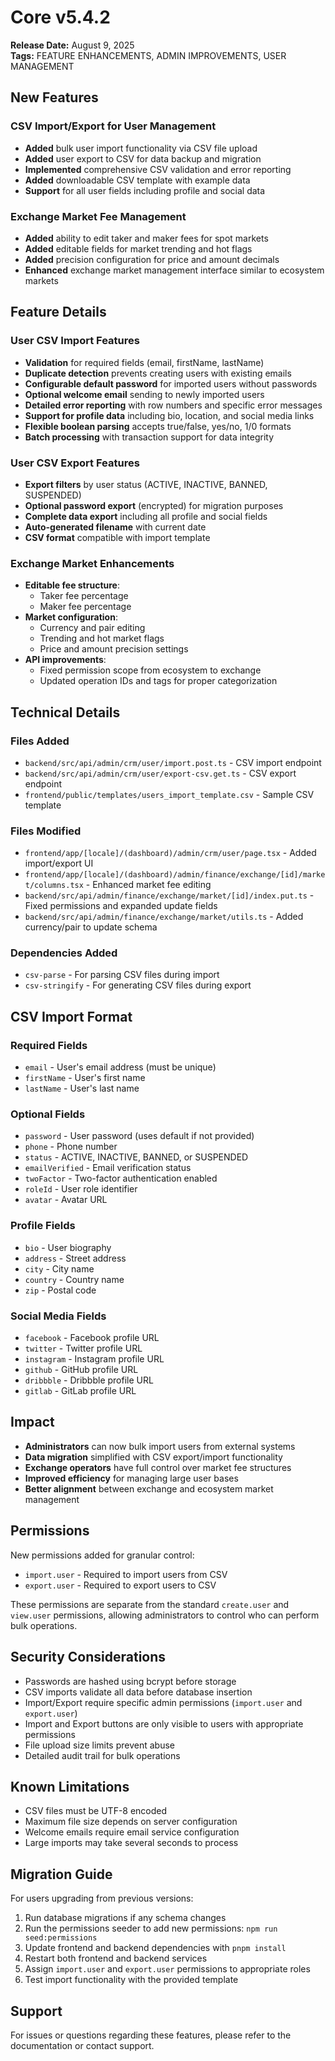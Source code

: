 # Core v5.4.2
**Release Date:** August 9, 2025  
**Tags:** FEATURE ENHANCEMENTS, ADMIN IMPROVEMENTS, USER MANAGEMENT

## New Features

### CSV Import/Export for User Management
- **Added** bulk user import functionality via CSV file upload
- **Added** user export to CSV for data backup and migration
- **Implemented** comprehensive CSV validation and error reporting
- **Added** downloadable CSV template with example data
- **Support** for all user fields including profile and social data

### Exchange Market Fee Management
- **Added** ability to edit taker and maker fees for spot markets
- **Added** editable fields for market trending and hot flags
- **Added** precision configuration for price and amount decimals
- **Enhanced** exchange market management interface similar to ecosystem markets

## Feature Details

### User CSV Import Features
- **Validation** for required fields (email, firstName, lastName)
- **Duplicate detection** prevents creating users with existing emails
- **Configurable default password** for imported users without passwords
- **Optional welcome email** sending to newly imported users
- **Detailed error reporting** with row numbers and specific error messages
- **Support for profile data** including bio, location, and social media links
- **Flexible boolean parsing** accepts true/false, yes/no, 1/0 formats
- **Batch processing** with transaction support for data integrity

### User CSV Export Features
- **Export filters** by user status (ACTIVE, INACTIVE, BANNED, SUSPENDED)
- **Optional password export** (encrypted) for migration purposes
- **Complete data export** including all profile and social fields
- **Auto-generated filename** with current date
- **CSV format** compatible with import template

### Exchange Market Enhancements
- **Editable fee structure**:
  - Taker fee percentage
  - Maker fee percentage
- **Market configuration**:
  - Currency and pair editing
  - Trending and hot market flags
  - Price and amount precision settings
- **API improvements**:
  - Fixed permission scope from ecosystem to exchange
  - Updated operation IDs and tags for proper categorization

## Technical Details

### Files Added
- `backend/src/api/admin/crm/user/import.post.ts` - CSV import endpoint
- `backend/src/api/admin/crm/user/export-csv.get.ts` - CSV export endpoint
- `frontend/public/templates/users_import_template.csv` - Sample CSV template

### Files Modified
- `frontend/app/[locale]/(dashboard)/admin/crm/user/page.tsx` - Added import/export UI
- `frontend/app/[locale]/(dashboard)/admin/finance/exchange/[id]/market/columns.tsx` - Enhanced market fee editing
- `backend/src/api/admin/finance/exchange/market/[id]/index.put.ts` - Fixed permissions and expanded update fields
- `backend/src/api/admin/finance/exchange/market/utils.ts` - Added currency/pair to update schema

### Dependencies Added
- `csv-parse` - For parsing CSV files during import
- `csv-stringify` - For generating CSV files during export

## CSV Import Format

### Required Fields
- `email` - User's email address (must be unique)
- `firstName` - User's first name
- `lastName` - User's last name

### Optional Fields
- `password` - User password (uses default if not provided)
- `phone` - Phone number
- `status` - ACTIVE, INACTIVE, BANNED, or SUSPENDED
- `emailVerified` - Email verification status
- `twoFactor` - Two-factor authentication enabled
- `roleId` - User role identifier
- `avatar` - Avatar URL

### Profile Fields
- `bio` - User biography
- `address` - Street address
- `city` - City name
- `country` - Country name
- `zip` - Postal code

### Social Media Fields
- `facebook` - Facebook profile URL
- `twitter` - Twitter profile URL
- `instagram` - Instagram profile URL
- `github` - GitHub profile URL
- `dribbble` - Dribbble profile URL
- `gitlab` - GitLab profile URL

## Impact
- **Administrators** can now bulk import users from external systems
- **Data migration** simplified with CSV export/import functionality
- **Exchange operators** have full control over market fee structures
- **Improved efficiency** for managing large user bases
- **Better alignment** between exchange and ecosystem market management

## Permissions
New permissions added for granular control:
- `import.user` - Required to import users from CSV
- `export.user` - Required to export users to CSV

These permissions are separate from the standard `create.user` and `view.user` permissions, allowing administrators to control who can perform bulk operations.

## Security Considerations
- Passwords are hashed using bcrypt before storage
- CSV imports validate all data before database insertion
- Import/Export require specific admin permissions (`import.user` and `export.user`)
- Import and Export buttons are only visible to users with appropriate permissions
- File upload size limits prevent abuse
- Detailed audit trail for bulk operations

## Known Limitations
- CSV files must be UTF-8 encoded
- Maximum file size depends on server configuration
- Welcome emails require email service configuration
- Large imports may take several seconds to process

## Migration Guide
For users upgrading from previous versions:
1. Run database migrations if any schema changes
2. Run the permissions seeder to add new permissions: `npm run seed:permissions`
3. Update frontend and backend dependencies with `pnpm install`
4. Restart both frontend and backend services
5. Assign `import.user` and `export.user` permissions to appropriate roles
6. Test import functionality with the provided template

## Support
For issues or questions regarding these features, please refer to the documentation or contact support.